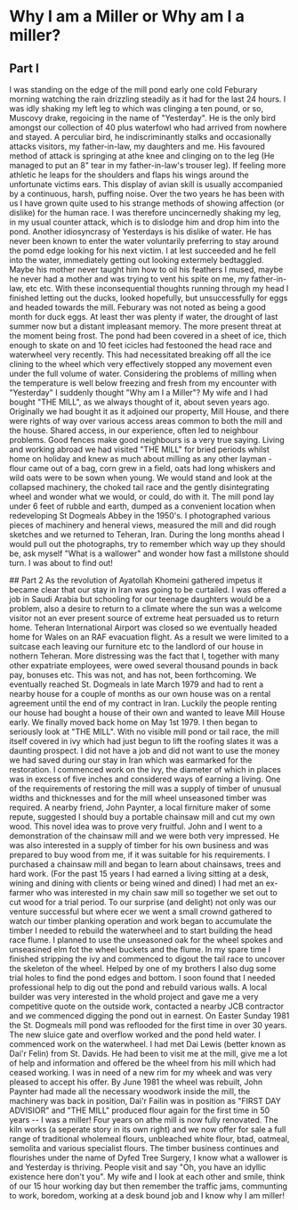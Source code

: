 # Why I am a Miller or Why am I a miller?
## Part I
I was standing on the edge of the mill pond early one cold Feburary morning watching the rain drizzling steadily as it had for the last 24 hours. I was idly shaking my left leg to which was clinging a ten pound, or so, Muscovy drake, regoicing in the name of "Yesterday". He is the only bird amongst our collection of 40 plus waterfowl who had arrived from nowhere and stayed. A perculiar bird, he indiscriminantly stalks and occasionally attacks visitors, my father-in-law, my daughters and me. His favoured method of attack is springing at athe knee and clinging on to the leg (He managed to put an 8" tear in my father-in-law's trouser leg). If feeling more athletic he leaps for the shoulders and flaps his wings around the unfortunate victims ears. This display of avian skill is usually accompanied by a continuous, harsh, puffing noise. Over the two years he has been with us I have grown quite used to his strange methods of showing affection (or dislike) for the human race. I was therefore uncincernedly shaking my leg, in my usual counter attack, which is to dislodge him and drop him into the pond.
Another idiosyncrasy of Yesterdays is his dislike of water. He has never been known to enter the water voluntarily preferring to stay around the pomd edge looking for his next victim. I at lest succeeded and he fell into the water, immediately getting out looking extermely bedtaggled. Maybe his mother never taught him how to oil his feathers I mused, maybe he never had a mother and was trying to vent his spite on me, my father-in-law, etc etc.
With these inconsequential thoughts running through my head I finished letting out the ducks, looked hopefully, but unsuccessfully for eggs and headed towards the mill. Feburary was not noted as being a good month for duck eggs. At least ther was plenty if water, the drought of last summer now but a distant impleasant memory. The more present threat at the moment being frost. The pond had been covered in a sheet of ice, thich enough to skate on and 10 feet icicles had festooned the head race and waterwheel very recently. This had necessitated breaking off all the ice clining to the wheel which very effectively stopped any movement even under the full volume of water. Considering the problems of milling when the temperature is well below freezing and fresh from my encounter with "Yesterday" I suddenly thought "Why am I a Miller"?
My wife and I had bought "THE MILL", as we always thought of it, about seven years ago. Originally we had bought it as it adjoined our property, Mill House, and there were rights of way over various access areas common to both the mill and the house. Shared access, in our experience, often led to neighbour problems. Good fences make good neighbours is a very true saying. Living and working abroad we had visited "THE MILL" for bried periods whilst home on holiday and knew as much about milling as any other layman - flour came out of a bag, corn grew in a field, oats had long whiskers and wild oats were to be sown when young. We would stand and look at the collapsed machinery, the choked tail race and the gently disintegrating wheel and wonder what we would, or could, do with it. The mill pond lay under 6 feet of rubble and earth, dumped as a convenient location when redeveloping St Dogmeals Abbey in the 1950's. I photographed various pieces of machinery and heneral views, measured the mill and did rough sketches and we returned to Teheran, Iran. During the long months ahead I would pull out the photographs, try to remember which way up they should be, ask myself "What is a wallower" and wonder how fast a millstone should turn. I was about to find out!

## Part 2
As the revolution of Ayatollah Khomeini gathered impetus it became clear that our stay in Iran was going to be curtailed. I was offered a job in Saudi Arabia but schooling for our teenage daughters would be a problem, also a desire to return to a climate where the sun was a welcome visitor not an ever present source of extreme heat persuaded us to return home. Teheran International Airport was closed so we eventually headed home for Wales on an RAF evacuation flight. As a result we were limited to a suitcase each leaving our furniture etc to the landlord of our house in nothern Teheran. More distressing was the fact that I, together with many other expatriate employees, were owed several thousand pounds in back pay, bonuses etc. This was not, and has not, been forthcoming.
We eventually reached St. Dogmeals in late March 1979 and had to rent a nearby house for a couple of months as our own house was on a rental agreement until the end of my contract in Iran. Luckily the people renting our house had bought a house of their own and wanted to leave Mill House early. We finally moved back home on May 1st 1979.
I then began to seriously look at "THE MILL". With no visible mill pond or tail race, the mill itself covered in ivy which had just begun to lift the roofing slates it was a daunting prospect. I did not have a job and did not want to use the money we had saved during our stay in Iran which was earmarked for the restoration. I commenced work on the ivy, the diameter of which in places was in excess of five inches and considered ways of earning a living.
One of the requirements of restoring the mill was a supply of timber of unusual widths and thicknesses and for the mill wheel unseasoned timber was required. A nearby friend, John Paynter, a local firniture maker of some repute, suggested I should buy a portable chainsaw mill and cut my own wood. This novel idea was to prove very fruitful. John and I went to a demonstration of the chainsaw mill and we were both very impressed. He was also interested in a supply of timber for his own business and was prepared to buy wood from me, if it was suitable for his requirements. I purchased a chainsaw mill and began to learn about chainsaws, trees and hard work. (For the past 15 years I had earned a living sitting at a desk, wining and dining with clients or being wined and dined) I had met an ex-farmer who was interested in my chain saw mill so together we set out to cut wood for a trial period. To our surprise (and delight) not only was our venture successful but where ecer we went a small crownd gathered to watch our timber planking operation and work began to accumulate the timber I needed to rebuild the waterwheel and to start building the head race flume. I planned to use the unseasoned oak for the wheel spokes and unseasined elm fot the wheel buckets and the flume.
In my spare time I finished stripping the ivy and commenced to digout the tail race to uncover the skeleton of the wheel. Helped by one of my brothers I also dug some trial holes to find the pond edges and bottom.
I soon found that I needed professional help to dig out the pond and rebuild various walls. A local builder was very interested in the whold project and gave me a very competitive quote on the outside work, contacted a nearby JCB contractor and we commenced digging the pond out in earnest.
On Easter Sunday 1981 the St. Dogmeals mill pond was reflooded for the first time in over 30 years. The new sluice gate and overflow worked and the pond held water. I commenced work on the waterwheel.
I had met Dai Lewis (better known as Dai'r Felin) from St. Davids. He had been to visit me at the mill, give me a lot of help and information and offered be the wheel from his mill which had ceased working. I was in need of a new rim for my wheek and was very pleased to accept his offer. By June 1981 the wheel was rebuilt, John Paynter had made all the necessary woodwork inside the mill, the machinery was back in position, Dai'r Failin was in position as "FIRST DAY ADVISIOR" and "THE MILL" produced flour again for the first time in 50 years -- I was a miller!
Four years on athe mill is now fully renovated. The kiln works (a seperate story in its own right) and we now offer for sale a full range of traditional wholemeal flours, unbleached white flour, btad, oatmeal, semolita and various specialist flours. The timber business continues and flourishes under the name of Dyfed Tree Surgery, I know what a wallower is and Yesterday is thriving. People visit and say "Oh, you have an idyllic existence here don't you". My wife and I look at each other and smile, think of our 15 hour working day but then remember the traffic jams, communting to work, boredom, working at a desk bound job and I know why I am miller!
